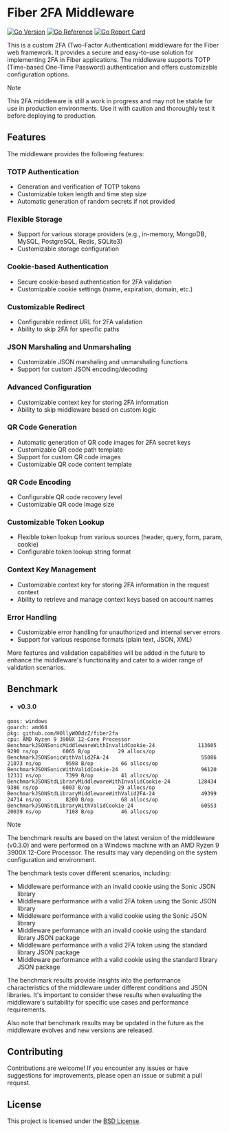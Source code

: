 # Fiber 2FA Middleware
[![Go Version](https://img.shields.io/badge/1.22.3-gray?style=flat&logo=go&logoWidth=15)](https://github.com/H0llyW00dzZ/fiber2fa/blob/master/go.mod#L3blob/master/go.mod#L3) [![Go Reference](https://pkg.go.dev/badge/github.com/H0llyW00dzZ/fiber2fa.svg)](https://pkg.go.dev/github.com/H0llyW00dzZ/fiber2fa) [![Go Report Card](https://goreportcard.com/badge/github.com/H0llyW00dzZ/fiber2fa)](https://goreportcard.com/report/github.com/H0llyW00dzZ/fiber2fa)

This is a custom 2FA (Two-Factor Authentication) middleware for the Fiber web framework. It provides a secure and easy-to-use solution for implementing 2FA in Fiber applications. The middleware supports TOTP (Time-based One-Time Password) authentication and offers customizable configuration options.

> [!NOTE]
> This 2FA middleware is still a work in progress and may not be stable for use in production environments. Use it with caution and thoroughly test it before deploying to production.

## Features

The middleware provides the following features:

### TOTP Authentication
- Generation and verification of TOTP tokens
- Customizable token length and time step size
- Automatic generation of random secrets if not provided

### Flexible Storage
- Support for various storage providers (e.g., in-memory, MongoDB, MySQL, PostgreSQL, Redis, SQLite3)
- Customizable storage configuration

### Cookie-based Authentication
- Secure cookie-based authentication for 2FA validation
- Customizable cookie settings (name, expiration, domain, etc.)

### Customizable Redirect
- Configurable redirect URL for 2FA validation
- Ability to skip 2FA for specific paths

### JSON Marshaling and Unmarshaling
- Customizable JSON marshaling and unmarshaling functions
- Support for custom JSON encoding/decoding

### Advanced Configuration
- Customizable context key for storing 2FA information
- Ability to skip middleware based on custom logic

### QR Code Generation
- Automatic generation of QR code images for 2FA secret keys
- Customizable QR code path template
- Support for custom QR code images
- Customizable QR code content template

### QR Code Encoding
- Configurable QR code recovery level
- Customizable QR code image size

### Customizable Token Lookup
- Flexible token lookup from various sources (header, query, form, param, cookie)
- Configurable token lookup string format

### Context Key Management
- Customizable context key for storing 2FA information in the request context
- Ability to retrieve and manage context keys based on account names

### Error Handling
- Customizable error handling for unauthorized and internal server errors
- Support for various response formats (plain text, JSON, XML)

More features and validation capabilities will be added in the future to enhance the middleware's functionality and cater to a wider range of validation scenarios.

## Benchmark

- #### v0.3.0

```
goos: windows
goarch: amd64
pkg: github.com/H0llyW00dzZ/fiber2fa
cpu: AMD Ryzen 9 3900X 12-Core Processor            
BenchmarkJSONSonicMiddlewareWithInvalidCookie-24         	  113605	      9290 ns/op	    6065 B/op	      29 allocs/op
BenchmarkJSONSonicWithValid2FA-24                        	   55086	     21073 ns/op	    9598 B/op	      66 allocs/op
BenchmarkJSONSonicWithValidCookie-24                     	   96120	     12311 ns/op	    7399 B/op	      41 allocs/op
BenchmarkJSONStdLibraryMiddlewareWithInvalidCookie-24    	  128434	      9386 ns/op	    6003 B/op	      29 allocs/op
BenchmarkJSONStdLibraryMiddlewareWithValid2FA-24         	   49399	     24714 ns/op	    8200 B/op	      68 allocs/op
BenchmarkJSONStdLibraryWithValidCookie-24                	   60553	     20039 ns/op	    7108 B/op	      46 allocs/op
```

> [!NOTE]
> The benchmark results are based on the latest version of the middleware (v0.3.0) and were performed on a Windows machine with an AMD Ryzen 9 3900X 12-Core Processor. The results may vary depending on the system configuration and environment.
>
> The benchmark tests cover different scenarios, including:
> - Middleware performance with an invalid cookie using the Sonic JSON library
> - Middleware performance with a valid 2FA token using the Sonic JSON library
> - Middleware performance with a valid cookie using the Sonic JSON library
> - Middleware performance with an invalid cookie using the standard library JSON package
> - Middleware performance with a valid 2FA token using the standard library JSON package
> - Middleware performance with a valid cookie using the standard library JSON package
>
> The benchmark results provide insights into the performance characteristics of the middleware under different conditions and JSON libraries. It's important to consider these results when evaluating the middleware's suitability for specific use cases and performance requirements.
>
> Also note that benchmark results may be updated in the future as the middleware evolves and new versions are released.

## Contributing

Contributions are welcome! If you encounter any issues or have suggestions for improvements, please open an issue or submit a pull request.

## License

This project is licensed under the [BSD License](LICENSE).
